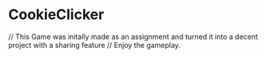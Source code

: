 # CookieClicker
// This Game was initally made as an assignment and turned it into a decent project with a sharing feature
// Enjoy the gameplay.
